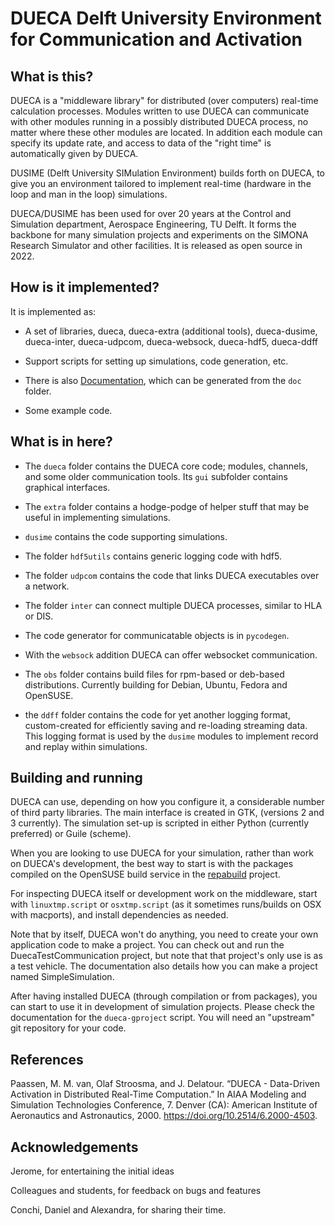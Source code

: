# DUECA Delft University Environment for Communication and Activation

## What is this?

DUECA is a "middleware library" for distributed (over computers)
real-time calculation processes. Modules written to use DUECA can
communicate with other modules running in a possibly distributed DUECA
process, no matter where these other modules are located. In addition
each module can specify its update rate, and access to data of the
"right time" is automatically given by DUECA.

DUSIME (Delft University SIMulation Environment) builds forth on
DUECA, to give you an environment tailored to implement real-time
(hardware in the loop and man in the loop) simulations.

DUECA/DUSIME has been used for over 20 years at the Control and
Simulation department, Aerospace Engineering, TU Delft. It forms the
backbone for many simulation projects and experiments on the SIMONA
Research Simulator and other facilities. It is released as open source
in 2022.

## How is it implemented?

It is implemented as:

 * A set of libraries, dueca, dueca-extra (additional tools), dueca-dusime,
   dueca-inter, dueca-udpcom, dueca-websock, dueca-hdf5, dueca-ddff

 * Support scripts for setting up simulations, code generation, etc.

 * There is also [Documentation](https://dueca.tudelft.nl/doc/), which
   can be generated from the `doc` folder.

 * Some example code.

## What is in here?

- The `dueca` folder contains the DUECA core code; modules, channels,
  and some older communication tools. Its `gui` subfolder contains
  graphical interfaces.

- The `extra` folder contains a hodge-podge of helper stuff that may
  be useful in implementing simulations.

- `dusime` contains the code supporting simulations.

- The folder `hdf5utils` contains generic logging code with hdf5.

- The folder `udpcom` contains the code that links DUECA executables
  over a network.

- The folder `inter` can connect multiple DUECA processes, similar to
  HLA or DIS.

- The code generator for communicatable objects is in `pycodegen`.

- With the `websock` addition DUECA can offer websocket communication.

- The `obs` folder contains build files for rpm-based or deb-based
  distributions. Currently building for Debian, Ubuntu, Fedora and
  OpenSUSE.

- the `ddff` folder contains the code for yet another logging format,
  custom-created for efficiently saving and re-loading streaming
  data. This logging format is used by the `dusime` modules to
  implement record and replay within simulations.

## Building and running

DUECA can use, depending on how you configure it, a considerable
number of third party libraries. The main interface is created in GTK,
(versions 2 and 3 currently). The simulation set-up is scripted in
either Python (currently preferred) or Guile (scheme).

When you are looking to use DUECA for your simulation, rather than
work on DUECA's development, the best way to start is with the
packages compiled on the OpenSUSE build service in the
[repabuild](https://build.opensuse.org/project/show/home:repabuild)
project.

For inspecting DUECA itself or development work on the middleware,
start with `linuxtmp.script` or `osxtmp.script` (as it sometimes
runs/builds on OSX with macports), and install dependencies as needed.

Note that by itself, DUECA won't do anything, you need to create your
own application code to make a project. You can check out and run the
DuecaTestCommunication project, but note that that project's only use
is as a test vehicle. The documentation also details how you can make
a project named SimpleSimulation.

After having installed DUECA (through compilation or from packages),
you can start to use it in development of simulation projects. Please
check the documentation for the `dueca-gproject` script. You will need
an "upstream" git repository for your code.

## References

Paassen, M. M. van, Olaf Stroosma, and J. Delatour. “DUECA -
Data-Driven Activation in Distributed Real-Time Computation.” In AIAA
Modeling and Simulation Technologies Conference, 7. Denver (CA):
American Institute of Aeronautics and
Astronautics, 2000. https://doi.org/10.2514/6.2000-4503.

## Acknowledgements

Jerome, for entertaining the initial ideas

Colleagues and students, for feedback on bugs and features

Conchi, Daniel and Alexandra, for sharing their time.







